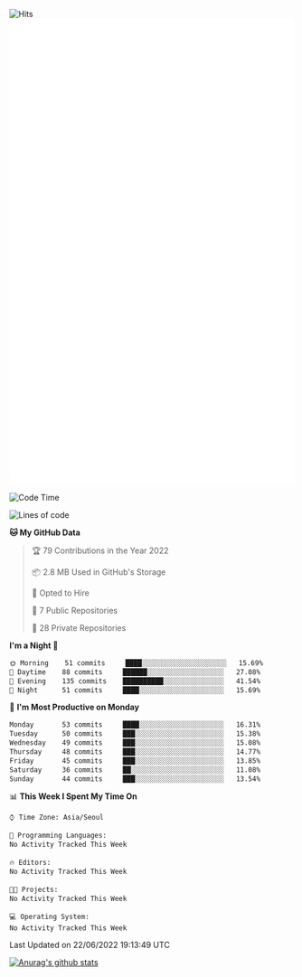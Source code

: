 ![Hits](https://hits.seeyoufarm.com/api/count/incr/badge.svg?url=https%3A%2F%2Fgithub.com%2Fkokose1234&count_bg=%2379C83D&title_bg=%23555555&icon=apple.svg&icon_color=%23E7E7E7&title=hits&edge_flat=false)
<br/>
![Metrics](https://github.com/kokose1234/kokose1234/blob/main/github-metrics.svg)

<!--START_SECTION:waka-->
![Code Time](http://img.shields.io/badge/Code%20Time-648%20hrs%2043%20mins-blue)

![Lines of code](https://img.shields.io/badge/From%20Hello%20World%20I%27ve%20Written-940%20Thousand%20lines%20of%20code-blue)

**🐱 My GitHub Data** 

> 🏆 79 Contributions in the Year 2022
 > 
> 📦 2.8 MB Used in GitHub's Storage 
 > 
> 💼 Opted to Hire
 > 
> 📜 7 Public Repositories 
 > 
> 🔑 28 Private Repositories  
 > 
**I'm a Night 🦉** 

```text
🌞 Morning    51 commits     ████░░░░░░░░░░░░░░░░░░░░░   15.69% 
🌆 Daytime    88 commits     ██████░░░░░░░░░░░░░░░░░░░   27.08% 
🌃 Evening    135 commits    ██████████░░░░░░░░░░░░░░░   41.54% 
🌙 Night      51 commits     ████░░░░░░░░░░░░░░░░░░░░░   15.69%

```
📅 **I'm Most Productive on Monday** 

```text
Monday       53 commits     ████░░░░░░░░░░░░░░░░░░░░░   16.31% 
Tuesday      50 commits     ███░░░░░░░░░░░░░░░░░░░░░░   15.38% 
Wednesday    49 commits     ███░░░░░░░░░░░░░░░░░░░░░░   15.08% 
Thursday     48 commits     ███░░░░░░░░░░░░░░░░░░░░░░   14.77% 
Friday       45 commits     ███░░░░░░░░░░░░░░░░░░░░░░   13.85% 
Saturday     36 commits     ██░░░░░░░░░░░░░░░░░░░░░░░   11.08% 
Sunday       44 commits     ███░░░░░░░░░░░░░░░░░░░░░░   13.54%

```


📊 **This Week I Spent My Time On** 

```text
⌚︎ Time Zone: Asia/Seoul

💬 Programming Languages: 
No Activity Tracked This Week

🔥 Editors: 
No Activity Tracked This Week

🐱‍💻 Projects: 
No Activity Tracked This Week

💻 Operating System: 
No Activity Tracked This Week

```


 Last Updated on 22/06/2022 19:13:49 UTC
<!--END_SECTION:waka-->

[![Anurag's github stats](https://github-readme-stats.vercel.app/api?username=kokose1234&theme=dracula)](https://github.com/anuraghazra/github-readme-stats)



	
